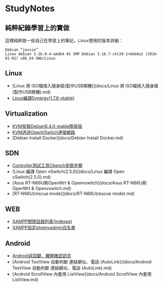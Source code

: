 # StudyNotes
## 純粹紀錄學習上的實做

這裡純粹放一些自己在學習上的筆記，Linux使用的版本詳細：
```
Debian “jessie”
Linux debian 3.16.0-4-amd64 #1 SMP Debian 3.16.7-ckt20-1+deb8u2 (2016-01-02) x86_64 GNU/Linux
```
## Linux
* [Linux 將 ISO檔燒入隨身碟(製作USB開機)](docs/Linux 將 ISO檔燒入隨身碟(製作USB開機).md)
* [Linux編譯Synergy(1.7.6-stable)](docs/Linux編譯Synergy(1.7.6-stable).md)

## Virtualization 
* [KVM安裝Debian8.4.0-stable簡易版](docs/KVM安裝Debian8.4.0-stable簡易版.md)
* [KVM透過OpenVSwitch連接網路](docs/KVM透過OpenVSwitch連接網路.md)
* [Debian Install Docker](docs/Debian Install Docker.md)

## SDN
* [Controller測試工具Cbench安裝步驟](docs/Controller測試工具Cbench安裝步驟.md) 
* [Linux 編譯 Open vSwitch(2.5.0)](docs/Linux 編譯 Open vSwitch(2.5.0).md)
* [Asus RT-N66U刷OpenWrt & Openvswitch](docs/Asus RT-N66U刷OpenWrt & Openvswitch.md)
* [RT-N66U(rescue mode)](docs/RT-N66U(rescue mode).md)

## WEB
* [XAMPP關閉目錄列表(Indexes)](docs/XAMPP關閉目錄列表(Indexes).md) 
* [XAMPP設定phpmyadmin白名單](docs/XAMPP設定phpmyadmin白名單.md) 

## Android
* [Android返回鍵、離開確認訊息](docs/Android返回鍵確認訊息.md)
* [Android TextView 自動判斷 連結網址、電話 (AutoLink)](docs/Android TextView 自動判斷 連結網址、電話 (AutoLink).md)
* [Android ScrollView 內套用 ListView](docs/Android ScrollView 內套用 ListView.md)